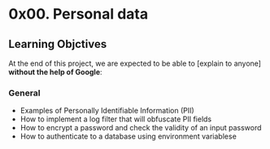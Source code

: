 #  0x00. Personal data


## Learning Objctives

At the end of this project, we are expected to be able to  [explain to anyone] **without the help of Google**:

  ### General
-   Examples of Personally Identifiable Information (PII)
-   How to implement a log filter that will obfuscate PII fields
-   How to encrypt a password and check the validity of an input password
-   How to authenticate to a database using environment variablese
